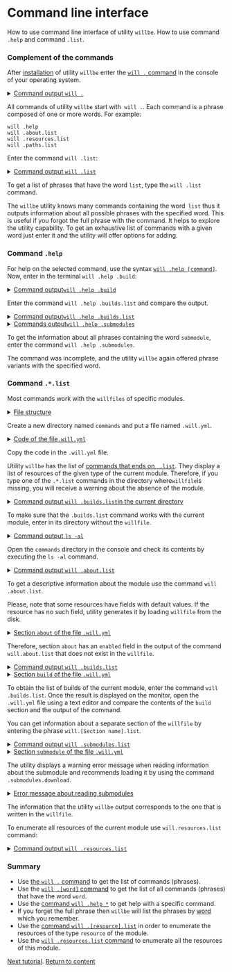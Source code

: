 # Command line interface

How to use command line interface of utility <code>willbe</code>. How to use command <code>.help</code> and command <code>.list</code>.

### Complement of the commands

After [installation](<Instalation.md>) of utility `willbe` enter the [`will .` command](../concept/Command.md#Commands-of-the-utility-willbe) in the console of your operating system.

<details>
  <summary><u>Command output <code>will .</code></u></summary>

```
[user@user ~]$ will .
Command "."
Ambiguity. Did you mean?
  .help - Get help.
  .imply - Command set.
  .resources.list - List information about resources of the current module.
  .paths.list - List paths of the current module.
  .submodules.list - List submodules of the current module.
  .reflectors.list - List avaialable reflectors.
  .steps.list - List avaialable steps.
  .builds.list - List avaialable builds.
  .exports.list - List avaialable exports.
  .about.list - List descriptive information about the module.
  .execution.list - List execution scenarios.
  .submodules.clean - Delete all downloaded submodules.
  .submodules.download - Download each submodule if such was not downloaded so far.
  .submodules.update - Update each submodule, checking for available updates for each submodule. Does nothing if all submodules have fixated version.
  .submodules.fixate - Fixate remote submodules. If URI of a submodule does not contain a version then version will be appended.
  .submodules.upgrade - Upgrade remote submodules. If a remote repository has any newer version of the submodule, then URI of the submodule will be upgraded with the latest available version.
  .shell - Execute shell command on the module.
  .clean - Clean current module. Delete generated artifacts, temp files and downloaded submodules.
  .clean.what - Find out which files will be deleted by clean command.
  .build - Build current module with spesified criterion.
  .export - Export selected the module with spesified criterion. Save output to output file and archive.
  .with - Use "with" to select a module.
  .each - Use "each" to iterate each module in a directory.
```

</details>

All commands of utility `willbe` start with` will .`. Each command is a phrase composed of one or more words. For example:

```
will .help
will .about.list
will .resources.list
will .paths.list
```

Enter the command `will .list`:

<details>
  <summary><u>Command output <code>will .list</code></u></summary>

```
[user@user ~]$ will .list
Command ".list"
Ambiguity. Did you mean?
  .resources.list - List information about resources of the current module.
  .paths.list - List paths of the current module.
  .submodules.list - List submodules of the current module.
  .reflectors.list - List avaialable reflectors.
  .steps.list - List avaialable steps.
  .builds.list - List avaialable builds.
  .exports.list - List avaialable exports.
  .about.list - List descriptive information about the module.
  .execution.list - List execution scenarios.

```

</details>

To get a list of phrases that have the word `list`, type the `will .list` command.

The `willbe` utility knows many commands containing the word` list` thus it outputs information about all possible phrases with the specified word. This is useful if you forgot the full phrase with the command. It helps to explore the utility capability. To get an exhaustive list of commands with a given word just enter it and the utility will offer options for adding.

### Command `.help`

For help on the selected command, use the syntax [`will .help [command]`](../concept/Command.md#Commands-of-the-utility-willbe).
Now, enter in the terminal `will .help .build`:

<details>
  <summary><u>Command output<code>will .help .build</code></u></summary>

```
[user@user ~]$ will .help .build
Command ".help .build"

  .build - Build current module with specified criterion.

```

</details>

Enter the command `will .help .builds.list` and compare the output.

<details>
  <summary><u>Command output<code>will .help .builds.list</code></u></summary>

```
[user@user ~]$ will .help .builds.list
Command ".help .builds.list"

  .builds.list - List avaialable builds.

```

</details>

<details>
  <summary><u>Commands output<code>will .help .submodules</code></u></summary>

```
[user@user ~]$ will .help .submodules
Command ".help .submodules"

  .submodules.list - List submodules of the current module.
  .submodules.clean - Delete all downloaded submodules.
  .submodules.download - Download each submodule if such was not downloaded so far.
  .submodules.update - Update each submodule, checking for available updates for each submodule. Does nothing if all submodules have fixated version.
  .submodules.fixate - Fixate remote submodules. If URI of a submodule does not contain a version then version will be appended.
  .submodules.upgrade - Upgrade remote submodules. If a remote repository has any newer version of the submodule, then URI of the submodule will be upgraded with the latest available version.

```

</details>

To get the information about all phrases containing the word `submodule`, enter the command `will .help .submodules`.

The command was incomplete, and the utility `willbe` again offered phrase variants with the specified word.

### Command `.*.list`

Most commands work with the `willfiles` of specific modules.


<details>
  <summary><u>File structure</u></summary>

```
commands
    └── .will.yml

```

</details>

Create a new directory named `commands` and put a file named `.will.yml`.

<details>

  <summary><u>Code of the file<code>.will.yml</code></u></summary>

```yaml
about :
  name : test
  description : "To test commands of willbe-package"
  version : 0.0.1

submodule :

  Tools : git+https:///github.com/Wandalen/wTools.git/out/wTools#master
  PathBasic : git+https:///github.com/Wandalen/wPathBasic.git/out/wPathBasic#master

path :

  proto : 'proto'
  out.debug : 'out/debug'

step :

  delete.proto :
    inherit : files.delete
    filePath: path::proto

  delete.out.debug :
    inherit : files.delete
    filePath : path::out.debug

build :

  debug :
    criterion :
      default : 1
    steps :
      - submodules.download
      - delete.out.debug
      - delete.proto

```

</details>

Copy the code in the `.will.yml` file.

Utility `willbe` has the list of [commands that ends on ` .list`](../concept/Command.md#Commands-of-the-utility-willbe). They display a list of resources of the given type of the current module. Therefore, if you type one of the `.*.list` commands in the directory where` willfile `is missing, you will receive a warning about the absence of the module.

<details>
  <summary><u>Command output <code>will .builds.list</code>in the current directory</u></summary>

```
[user@user ~]$ will .builds.list
Command .builds.list
Found no module::/[path] at "/[path]"

```

</details>

To make sure that the `.builds.list` command works with the current module, enter in its  directory without the `willfile`.

<details>
  <summary><u>Command output <code>ls -al</code></u></summary>

```
[user@user ~]$ ls -al
total 12
drwxr-xr-x 2 user user 4096 Mar 11 11:27 .
drwxr-xr-x 6 user user 4096 Mar 11 11:27 ..
-rw-r--r-- 1 user user  917 Mar  4 15:07 .will.yml

```

</details>

Open the `commands` directory in the console and check its contents by executing the `ls -al` command.

<details>
  <summary><u>Command output <code>will .about.list</code></u></summary>

```
About
  name : 'test'
  description : 'To test commands of willbe-package'
  version : '0.0.1'
  enabled : 1
```

</details>

To get a descriptive information about the module use the command `will .about.list`.

Please, note that some resources have fields with default values. If the resource has no such field, utility generates it by loading `willfile` from the disk.

<details>
  <summary><u>Section <code>about</code> of the file <code>.will.yml</code></u></summary>

```yaml
about :
  name : test
  description : "To test commands of willbe-package"
  version : 0.0.1

```

</details>

Therefore,  section `about` has an `enabled` field in the output of the command `will.about.list` that does not exist in the `willfile`.

<details>
  <summary><u>Command output <code>will .builds.list</code></u></summary>

```
[user@user ~]$ will .builds.list
Command ".builds.list"
...
build::debug
  criterion :
    default : 1
  steps :
    - submodules.download
    - delete.out.debug
    - delete.proto

```

</details>
<details>
  <summary><u>Section <code>build</code> of the file <code>.will.yml</code></u></summary>

```yaml
build :

  debug :
    criterion :
      default : 1
    steps :
      - submodules.download
      - delete.out.debug
      - delete.proto

```

</details>

To obtain the list of builds of the current module, enter the command `will .builds.list`. Once the result is displayed on the monitor, open the `.will.yml` file using a text editor and compare the contents of the `build` section and the output of the command.

You can get information about a separate section of the `willfile` by entering the phrase `will.[Section name].list`.


<details>
  <summary><u>Command output <code>will .submodules.list</code></u></summary>

```
[user@user ~]$ will .submodules.list
Command ".submodules.list"
   . Read : /path_to_file/submodules/.will.yml
 . Read 1 willfiles in 0.084s
 ! Failed to read submodule::Tools, try to download it with .submodules.download or even clean it before downloading
 ! Failed to read submodule::PathBasic, try to download it with .submodules.download or even clean it before downloading
submodule::Tools
  path : git+https:///github.com/Wandalen/wTools.git/out/wTools#master
  isDownloaded : false
  Exported builds : []
submodule::PathBasic
  path : git+https:///github.com/Wandalen/wPathBasic.git/out/wPathBasic#master
  isDownloaded : false
  Exported builds : []

```

</details>

<details>
  <summary><u>Section <code>submodule</code> of the file <code>.will.yml</code></u></summary>

```yaml
submodule :

  Tools : git+https:///github.com/Wandalen/wTools.git/out/wTools#master
  PathBasic : git+https:///github.com/Wandalen/wPathBasic.git/out/wPathBasic#master

```

</details>

The utility displays a warning error message when reading information about the submodule and recommends loading it by using the command `.submodules.download`.


<details>
  <summary><u>Error message about reading submodules</u></summary>

```
! Failed to read submodule::Tools, try to download it with .submodules.download or even clean it before downloading
! Failed to read submodule::PathBasic, try to download it with .submodules.download or even clean it before downloading

```

</details>

The information that the utility `willbe` output corresponds to the one that is written in the `willfile`.

To enumerate all resources of the current module use `will.resources.list` command:

<details>
  <summary><u>Command output <code>will .resources.list</code></u></summary>

```
[user@user ~]$ will .resources.list
  . Read : /path_to_file/.will.yml
 ! Failed to read submodule::Tools, try to download it with .submodules.download or even .clean it before downloading
 ! Failed to read submodule::PathBasic, try to download it with .submodules.download or even .clean it before downloading
 . Read 1 willfiles in 1.865s

About
  name : 'test'
  description : 'To test commands of willbe-package'
  version : '0.0.1'
  enabled : 1

Paths
  will : '/usr/lib/node_modules/willbe/proto/dwtools/atop/will/Exec'
  module.willfiles : '/home/dmytry/Документы/UpWork/IntellectualServiceMysnyk/willbe/sample/version2/CLI/.will.yml'
  module.dir : '/home/dmytry/Документы/UpWork/IntellectualServiceMysnyk/willbe/sample/version2/CLI'
  proto : 'proto'
  out.debug : 'out/debug'

submodule::Tools
  path : git+https:///github.com/Wandalen/wTools.git/out/wTools#master
  isDownloaded : false
  Exported builds : []

submodule::PathBasic
  path : git+https:///github.com/Wandalen/wPathBasic.git/out/wPathBasic#master
  isDownloaded : false
  Exported builds : []

step::delete.proto
  opts :
    filePath : path::proto
  inherit :
    files.delete

step::delete.out.debug
  opts :
    filePath : path::out.debug
  inherit :
    files.delete

build::debug
  criterion :
    default : 1
  steps :
    submodules.download
    delete.out.debug
    delete.proto

```

</details>

### Summary

- Use [the `will .` command](#command-help) to get the list of commands (phrases).
- Use the [`will .[word]` command](#command-help) to get the list of all commands (phrases) that have the word `word`.
- Use the [command `will .help *`](#команда-help) to get help with a specific command.
- If you forget the full phrase then `willbe` will list the phrases by [word](#CLI) which you remember.
- Use the [command `will .[resource].list`](#Command-list) in order to enumerate the resources of the type `resource` of the module.
- Use the [`will .resources.list` command](#Command-list) to enumerate all the resources of this module.

[Next tutorial](FirstWillFile.md).
[Return to content](../README.md#tutorials)
